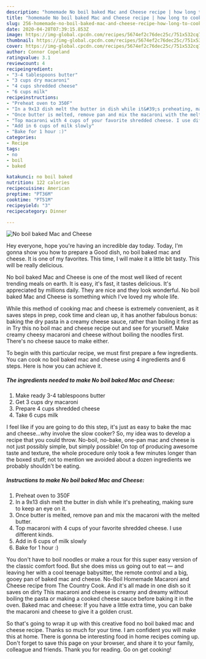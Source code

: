 ```yaml
---
description: "homemade No boil baked Mac and Cheese recipe | how long to cook No boil baked Mac and Cheese"
title: "homemade No boil baked Mac and Cheese recipe | how long to cook No boil baked Mac and Cheese"
slug: 256-homemade-no-boil-baked-mac-and-cheese-recipe-how-long-to-cook-no-boil-baked-mac-and-cheese
date: 2020-04-28T07:39:15.853Z
image: https://img-global.cpcdn.com/recipes/5674ef2c76dec25c/751x532cq70/no-boil-baked-mac-and-cheese-recipe-main-photo.jpg
thumbnail: https://img-global.cpcdn.com/recipes/5674ef2c76dec25c/751x532cq70/no-boil-baked-mac-and-cheese-recipe-main-photo.jpg
cover: https://img-global.cpcdn.com/recipes/5674ef2c76dec25c/751x532cq70/no-boil-baked-mac-and-cheese-recipe-main-photo.jpg
author: Connor Copeland
ratingvalue: 3.1
reviewcount: 4
recipeingredient:
- "3-4 tablespoons butter"
- "3 cups dry macaroni"
- "4 cups shredded cheese"
- "6 cups milk"
recipeinstructions:
- "Preheat oven to 350F"
- "In a 9x13 dish melt the butter in dish while it&#39;s preheating, making sure to keep an eye on it."
- "Once butter is melted, remove pan and mix the macaroni with the melted butter."
- "Top macaroni with 4 cups of your favorite shredded cheese. I use different kinds."
- "Add in 6 cups of milk slowly"
- "Bake for 1 hour :)"
categories:
- Recipe
tags:
- no
- boil
- baked

katakunci: no boil baked 
nutrition: 122 calories
recipecuisine: American
preptime: "PT36M"
cooktime: "PT51M"
recipeyield: "3"
recipecategory: Dinner

---
```



![No boil baked Mac and Cheese](https://img-global.cpcdn.com/recipes/5674ef2c76dec25c/751x532cq70/no-boil-baked-mac-and-cheese-recipe-main-photo.jpg)

Hey everyone, hope you're having an incredible day today. Today, I'm gonna show you how to prepare a Good dish, no boil baked mac and cheese. It is one of my favorites. This time, I will make it a little bit tasty. This will be really delicious.

No boil baked Mac and Cheese is one of the most well liked of recent trending meals on earth. It is easy, it's fast, it tastes delicious. It's appreciated by millions daily. They are nice and they look wonderful. No boil baked Mac and Cheese is something which I've loved my whole life.

While this method of cooking mac and cheese is extremely convenient, as it saves steps in prep, cook time and clean up, it has another fabulous bonus: baking the dry pasta in a creamy cheese sauce, rather than boiling it first as in Try this no boil mac and cheese recipe out and see for yourself. Make creamy cheesy macaroni and cheese without boiling the noodles first. There&#39;s no cheese sauce to make either.


To begin with this particular recipe, we must first prepare a few ingredients. You can cook no boil baked mac and cheese using 4 ingredients and 6 steps. Here is how you can achieve it.

<!--inarticleads1-->

##### The ingredients needed to make No boil baked Mac and Cheese:

1. Make ready 3-4 tablespoons butter
1. Get 3 cups dry macaroni
1. Prepare 4 cups shredded cheese
1. Take 6 cups milk


I feel like if you are going to do this step, it&#39;s just as easy to bake the mac and cheese…why involve the slow cooker? So, my idea was to develop a recipe that you could throw. No-boil, no-bake, one-pan mac and cheese is not just possibly simple, but simply possible! On top of producing awesome taste and texture, the whole procedure only took a few minutes longer than the boxed stuff; not to mention we avoided about a dozen ingredients we probably shouldn&#39;t be eating. 

<!--inarticleads2-->

##### Instructions to make No boil baked Mac and Cheese:

1. Preheat oven to 350F
1. In a 9x13 dish melt the butter in dish while it&#39;s preheating, making sure to keep an eye on it.
1. Once butter is melted, remove pan and mix the macaroni with the melted butter.
1. Top macaroni with 4 cups of your favorite shredded cheese. I use different kinds.
1. Add in 6 cups of milk slowly
1. Bake for 1 hour :)


You don&#39;t have to boil noodles or make a roux for this super easy version of the classic comfort food. But she does miss us going out to eat — and leaving her with a cool teenage babysitter, the remote control and a big, gooey pan of baked mac and cheese. No-Boil Homemade Macaroni and Cheese recipe from The Country Cook. And it&#39;s all made in one dish so it saves on dirty This macaroni and cheese is creamy and dreamy without boiling the pasta or making a cooked cheese sauce before baking it in the oven. Baked mac and cheese: If you have a little extra time, you can bake the macaroni and cheese to give it a golden crust. 

So that's going to wrap it up with this creative food no boil baked mac and cheese recipe. Thanks so much for your time. I am confident you will make this at home. There is gonna be interesting food in home recipes coming up. Don't forget to save this page on your browser, and share it to your family, colleague and friends. Thank you for reading. Go on get cooking!
